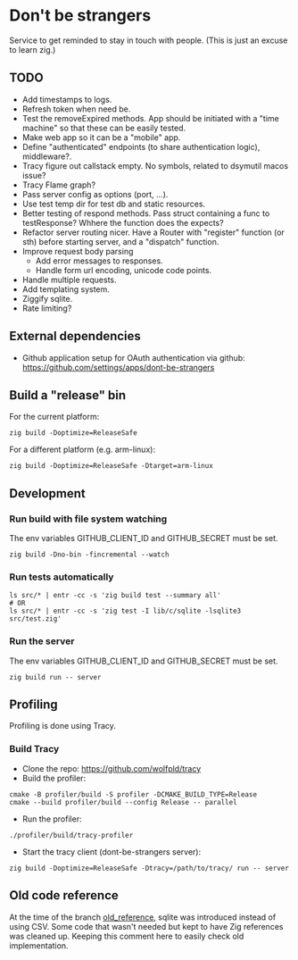 # Don't be strangers

Service to get reminded to stay in touch with people.
(This is just an excuse to learn zig.)

## TODO
- Add timestamps to logs.
- Refresh token when need be.
- Test the removeExpired methods. App should be initiated with a "time machine" so that these can be easily tested.
- Make web app so it can be a "mobile" app.
- Define "authenticated" endpoints (to share authentication logic), middleware?.
- Tracy figure out callstack empty. No symbols, related to dsymutil macos issue?
- Tracy Flame graph?
- Pass server config as options (port, ...).
- Use test temp dir for test db and static resources.
- Better testing of respond methods. Pass struct containing a func to testResponse? Whhere the function does the expects?
- Refactor server routing nicer. Have a Router with "register" function (or sth) before starting server, and a "dispatch" function.
- Improve request body parsing
  - Add error messages to responses.
  - Handle form url encoding, unicode code points.
- Handle multiple requests.
- Add templating system.
- Ziggify sqlite.
- Rate limiting?

## External dependencies
- Github application setup for OAuth authentication via github: https://github.com/settings/apps/dont-be-strangers

## Build a "release" bin
For the current platform:
```
zig build -Doptimize=ReleaseSafe
```
For a different platform (e.g. arm-linux):
```
zig build -Doptimize=ReleaseSafe -Dtarget=arm-linux
```

## Development
### Run build with file system watching
The env variables GITHUB_CLIENT_ID and GITHUB_SECRET must be set.
```
zig build -Dno-bin -fincremental --watch
```

### Run tests automatically
```shell
ls src/* | entr -cc -s 'zig build test --summary all'
# OR
ls src/* | entr -cc -s 'zig test -I lib/c/sqlite -lsqlite3 src/test.zig'
```

### Run the server
The env variables GITHUB_CLIENT_ID and GITHUB_SECRET must be set.
```shell
zig build run -- server
```

## Profiling
Profiling is done using Tracy.

### Build Tracy
- Clone the repo: https://github.com/wolfpld/tracy
- Build the profiler:
```shell
cmake -B profiler/build -S profiler -DCMAKE_BUILD_TYPE=Release
cmake --build profiler/build --config Release -- parallel
```
- Run the profiler:
```shell
./profiler/build/tracy-profiler
```
- Start the tracy client (dont-be-strangers server):
```shell
zig build -Doptimize=ReleaseSafe -Dtracy=/path/to/tracy/ run -- server
```

## Old code reference
At the time of the branch [old_reference](https://github.com/nathanlc/dont-be-strangers/tree/old_reference), sqlite was introduced instead of using CSV. Some code that wasn't needed but kept to have Zig references was cleaned up. Keeping this comment here to easily check old implementation.
